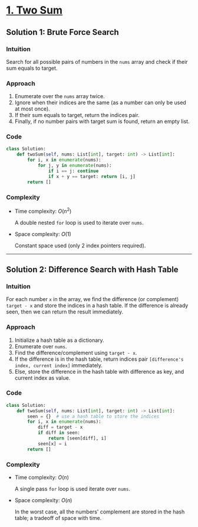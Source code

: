 # [1. Two Sum](https://leetcode.com/problems/two-sum/solutions/4017038/two-sums-python-easy-explanations/)

## Solution 1: Brute Force Search

### Intuition

Search for all possible pairs of numbers in the `nums` array and check if their sum equals to target.

### Approach

1. Enumerate over the `nums` array twice.
1. Ignore when their indices are the same (as a number can only be used at most once).
1. If their sum equals to target, return the indices pair.
1. Finally, if no number pairs with target sum is found, return an empty list.

### Code

```python
class Solution:
    def twoSum(self, nums: List[int], target: int) -> List[int]:
        for i, x in enumerate(nums):
            for j, y in enumerate(nums):
                if i == j: continue
                if x + y == target: return [i, j]
        return []
```

### Complexity

- Time complexity: $O(n^2)$

  A double nested `for` loop is used to iterate over `nums`.

- Space complexity: $O(1)$

  Constant space used (only 2 index pointers required).

---

## Solution 2: Difference Search with Hash Table

### Intuition

For each number `x` in the array, we find the difference (or complement) `target - x` and store the indices in a hash table. If the difference is already seen, then we can return the result immediately.

### Approach

1. Initialize a hash table as a dictionary.
1. Enumerate over `nums`.
1. Find the difference/complement using `target - x`.
1. If the difference is in the hash table, return indices pair `[difference's index, current index]` immediately.
1. Else, store the difference in the hash table with difference as key, and current index as value.

### Code

```python
class Solution:
    def twoSum(self, nums: List[int], target: int) -> List[int]:
        seen = {}  # use a hash table to store the indices
        for i, x in enumerate(nums):
            diff = target - x
            if diff in seen:
                return [seen[diff], i]
            seen[x] = i
        return []
```

### Complexity

- Time complexity: $O(n)$

  A single pass `for` loop is used iterate over `nums`.

- Space complexity: $O(n)$

  In the worst case, all the numbers' complement are stored in the hash table; a tradeoff of space with time.
